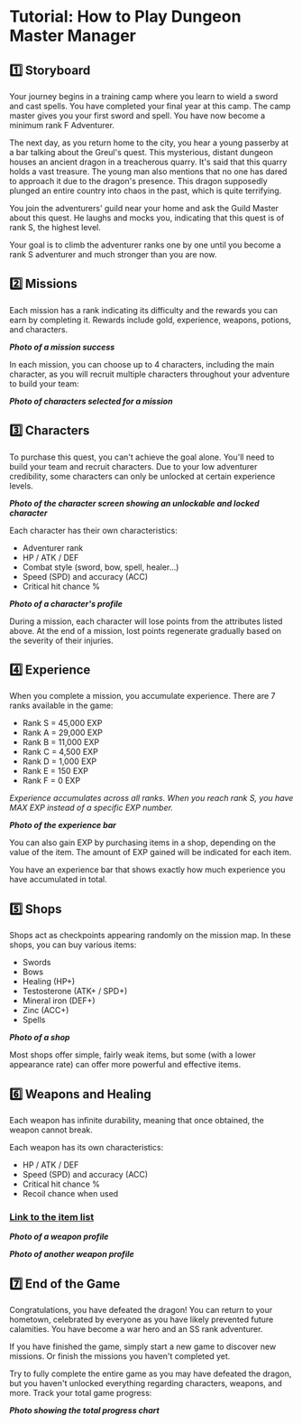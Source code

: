 # Tutorial: How to Play Dungeon Master Manager

## 1️⃣ Storyboard

Your journey begins in a training camp where you learn to wield a sword and cast spells. You have completed your final year at this camp. The camp master gives you your first sword and spell. You have now become a minimum rank F Adventurer.

The next day, as you return home to the city, you hear a young passerby at a bar talking about the Greul's quest. This mysterious, distant dungeon houses an ancient dragon in a treacherous quarry. It's said that this quarry holds a vast treasure. The young man also mentions that no one has dared to approach it due to the dragon's presence. This dragon supposedly plunged an entire country into chaos in the past, which is quite terrifying.

You join the adventurers' guild near your home and ask the Guild Master about this quest. He laughs and mocks you, indicating that this quest is of rank S, the highest level.

Your goal is to climb the adventurer ranks one by one until you become a rank S adventurer and much stronger than you are now.

## 2️⃣ Missions

Each mission has a rank indicating its difficulty and the rewards you can earn by completing it. Rewards include gold, experience, weapons, potions, and characters.

***Photo of a mission success***

In each mission, you can choose up to 4 characters, including the main character, as you will recruit multiple characters throughout your adventure to build your team:

***Photo of characters selected for a mission***

## 3️⃣ Characters

To purchase this quest, you can't achieve the goal alone. You'll need to build your team and recruit characters. Due to your low adventurer credibility, some characters can only be unlocked at certain experience levels.

***Photo of the character screen showing an unlockable and locked character***

Each character has their own characteristics:
* Adventurer rank
* HP / ATK / DEF
* Combat style (sword, bow, spell, healer...)
* Speed (SPD) and accuracy (ACC)
* Critical hit chance %

***Photo of a character's profile***

During a mission, each character will lose points from the attributes listed above. At the end of a mission, lost points regenerate gradually based on the severity of their injuries.

## 4️⃣ Experience

When you complete a mission, you accumulate experience. There are 7 ranks available in the game:
* Rank S = 45,000 EXP
* Rank A = 29,000 EXP
* Rank B = 11,000 EXP
* Rank C = 4,500 EXP
* Rank D = 1,000 EXP
* Rank E = 150 EXP
* Rank F = 0 EXP

*Experience accumulates across all ranks. When you reach rank S, you have MAX EXP instead of a specific EXP number.*

***Photo of the experience bar***

You can also gain EXP by purchasing items in a shop, depending on the value of the item. The amount of EXP gained will be indicated for each item.

You have an experience bar that shows exactly how much experience you have accumulated in total.

## 5️⃣ Shops

Shops act as checkpoints appearing randomly on the mission map. In these shops, you can buy various items:
* Swords
* Bows
* Healing (HP+)
* Testosterone (ATK+ / SPD+)
* Mineral iron (DEF+)
* Zinc (ACC+)
* Spells

***Photo of a shop***

Most shops offer simple, fairly weak items, but some (with a lower appearance rate) can offer more powerful and effective items.

## 6️⃣ Weapons and Healing

Each weapon has infinite durability, meaning that once obtained, the weapon cannot break.

Each weapon has its own characteristics:
* HP / ATK / DEF
* Speed (SPD) and accuracy (ACC)
* Critical hit chance %
* Recoil chance when used

### [Link to the item list](https://github.com/Shrayzz/Dungeon-Master-Manager/blob/main/ItemList.md)

***Photo of a weapon profile***

***Photo of another weapon profile***

## 7️⃣ End of the Game

Congratulations, you have defeated the dragon! You can return to your hometown, celebrated by everyone as you have likely prevented future calamities. You have become a war hero and an SS rank adventurer.

If you have finished the game, simply start a new game to discover new missions. Or finish the missions you haven't completed yet.

Try to fully complete the entire game as you may have defeated the dragon, but you haven't unlocked everything regarding characters, weapons, and more. Track your total game progress:

***Photo showing the total progress chart***